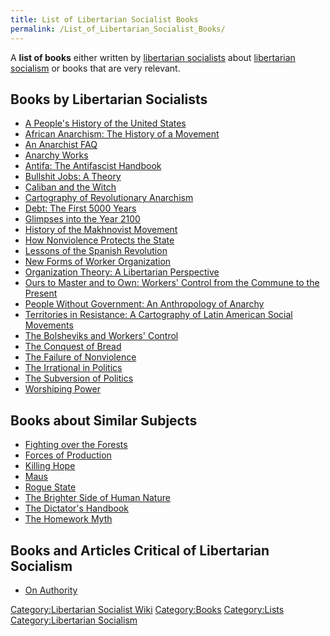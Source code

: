 ```yaml
---
title: List of Libertarian Socialist Books
permalink: /List_of_Libertarian_Socialist_Books/
---
```


A **list of books** either written by [libertarian
socialists](List_of_Libertarian_Socialists "wikilink") about
[libertarian socialism](Libertarian_Socialism "wikilink") or books that
are very relevant.

## Books by Libertarian Socialists

- [A People's History of the United
  States](A_People's_History_of_the_United_States "wikilink")
- [African Anarchism: The History of a
  Movement](African_Anarchism:_The_History_of_a_Movement "wikilink")
- [An Anarchist FAQ](An_Anarchist_FAQ "wikilink")
- [Anarchy Works](Anarchy_Works "wikilink")
- [Antifa: The Antifascist
  Handbook](Antifa:_The_Antifascist_Handbook "wikilink")
- [Bullshit Jobs: A Theory](Bullshit_Jobs:_A_Theory "wikilink")
- [Caliban and the Witch](The_Caliban_and_the_Witch "wikilink")
- [Cartography of Revolutionary
  Anarchism](Cartography_of_Revolutionary_Anarchism "wikilink")
- [Debt: The First 5000 Years](Debt:_The_First_5000_Years "wikilink")
- [Glimpses into the Year
  2100](Glimpses_into_the_Year_2100_(Book) "wikilink")
- [History of the Makhnovist
  Movement](History_of_the_Makhnovist_Movement "wikilink")
- [How Nonviolence Protects the
  State](How_Nonviolence_Protects_the_State "wikilink")
- [Lessons of the Spanish
  Revolution](Lessons_of_the_Spanish_Revolution "wikilink")
- [New Forms of Worker
  Organization](New_Forms_of_Worker_Organization:_The_Syndicalist_and_Autonomist_Restoration_of_Class_Struggle_Unionism "wikilink")
- [Organization Theory: A Libertarian
  Perspective](Organization_Theory:_A_Libertarian_Perspective "wikilink")
- [Ours to Master and to Own: Workers' Control from the Commune to the
  Present](Ours_to_Master_and_to_Own:_Workers'_Control_from_the_Commune_to_the_Present "wikilink")
- [People Without Government: An Anthropology of
  Anarchy](People_without_Government:_An_Anthropology_of_Anarchy "wikilink")
- [Territories in Resistance: A Cartography of Latin American Social
  Movements](Territories_in_Resistance "wikilink")
- [The Bolsheviks and Workers'
  Control](The_Bolsheviks_and_Workers'_Control "wikilink")
- [The Conquest of Bread](The_Conquest_of_Bread "wikilink")
- [The Failure of Nonviolence](The_Failure_of_Nonviolence "wikilink")
- [The Irrational in
  Politics](The_Irrational_in_Politics_(Book) "wikilink")
- [The Subversion of Politics](The_Subversion_of_Politics "wikilink")
- [Worshiping Power](Worshiping_Power_(Book) "wikilink")

## Books about Similar Subjects

- [Fighting over the Forests](Fighting_over_the_Forests "wikilink")
- [Forces of Production](Forces_of_Production "wikilink")
- [Killing Hope](Killing_Hope_(Book) "wikilink")
- [Maus](Maus "wikilink")
- [Rogue State](Rogue_State_(Book) "wikilink")
- [The Brighter Side of Human
  Nature](The_Brighter_Side_of_Human_Nature "wikilink")
- [The Dictator's Handbook](The_Dictator's_Handbook_(Book) "wikilink")
- [The Homework Myth](The_Homework_Myth "wikilink")

## Books and Articles Critical of Libertarian Socialism

- [On Authority](On_Authority_(Book) "wikilink")

[Category:Libertarian Socialist
Wiki](Category:Libertarian_Socialist_Wiki "wikilink")
[Category:Books](Category:Books "wikilink")
[Category:Lists](Category:Lists "wikilink") [Category:Libertarian
Socialism](Category:Libertarian_Socialism "wikilink")